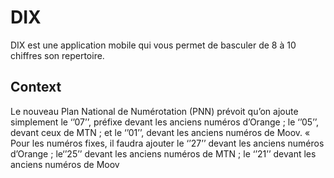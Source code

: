 # DIX

DIX est une application mobile qui vous permet de basculer de 8 à 10 chiffres son repertoire. 

## Context 

Le nouveau Plan National de Numérotation (PNN) prévoit qu’on ajoute simplement le ‘’07’’, préfixe devant les anciens numéros d’Orange ; le ‘’05’’, devant ceux de MTN ; et le ‘’01’’, devant les anciens numéros de Moov. « Pour les numéros fixes, il faudra ajouter le ‘’27’’ devant les anciens numéros d’Orange ; le‘’25’’ devant les anciens numéros de MTN ; le ‘’21’’ devant les anciens numéros de Moov

